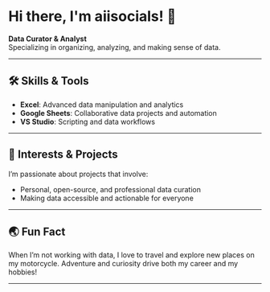 # Hi there, I'm aiisocials! 👋

**Data Curator & Analyst**  
Specializing in organizing, analyzing, and making sense of data.

---

## 🛠️ Skills & Tools
- **Excel**: Advanced data manipulation and analytics
- **Google Sheets**: Collaborative data projects and automation
- **VS Studio**: Scripting and data workflows

---

## 🚀 Interests & Projects
I’m passionate about projects that involve:
- Personal, open-source, and professional data curation
- Making data accessible and actionable for everyone

---

## 🌏 Fun Fact
When I’m not working with data, I love to travel and explore new places on my motorcycle. Adventure and curiosity drive both my career and my hobbies!

---

